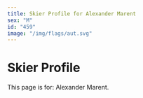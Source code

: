 ```yaml
---
title: Skier Profile for Alexander Marent
sex: "M"
id: "459"
image: "/img/flags/aut.svg" 
---
```


# Skier Profile

This page is for: Alexander Marent.
    